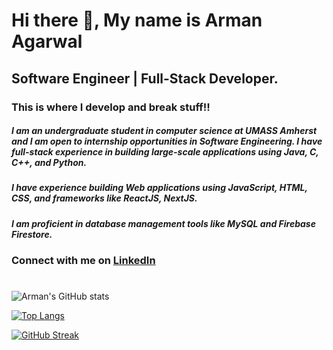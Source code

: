 <!--
**arman-agarwal/arman-agarwal** is a ✨ _special_ ✨ repository because its `README.md` (this file) appears on your GitHub profile.

Here are some ideas to get you started:

- 🔭 I’m currently working on ...
- 🌱 I’m currently learning ...
- 👯 I’m looking to collaborate on ...
- 🤔 I’m looking for help with ...
- 💬 Ask me about ...
- 📫 How to reach me: ...
- 😄 Pronouns: ...
- ⚡ Fun fact: ...
-->

# Hi there 👋,  My name is Arman Agarwal
## Software Engineer | Full-Stack Developer.

### This is where I develop and break stuff!!
##### I am an undergraduate student in computer science at UMASS Amherst and I am open to internship opportunities in Software Engineering. I have full-stack experience in building large-scale applications using Java, C, C++, and Python.
##### I have experience building Web applications using JavaScript, HTML, CSS, and frameworks like ReactJS, NextJS.
##### I am proficient in database management tools like MySQL and Firebase Firestore.
### Connect with me on [LinkedIn](https://linkedin.com/in/armanagarwal/)
#

###

![Arman's GitHub stats](https://github-readme-stats.vercel.app/api?username=arman-agarwal&show_icons=true&theme=transparent)

[![Top Langs](https://github-readme-stats.vercel.app/api/top-langs/?username=arman-agarwal&layout=compact)](https://github.com/arman-agarwal/github-readme-stats)

[![GitHub Streak](https://streak-stats.demolab.com?user=arman-agarwal)](https://git.io/streak-stats)
